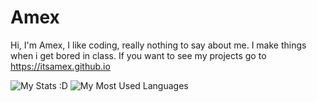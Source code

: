 # Amex

Hi, I'm Amex, I like coding, really nothing to say about me. I make things when i get bored in class.
If you want to see my projects go to https://itsamex.github.io

![My Stats :D](https://github-readme-stats.vercel.app/api?username=ItsAmex&bg_color=111111&border_radius=35&hide_border=false&border_color=817dff&title_color=817dff&text_color=5c5a91&show_icons=true&icon_color=5c5a91)     ![My Most Used Languages](https://github-readme-stats.vercel.app/api/top-langs/?username=ItsAmex&bg_color=111111&border_radius=35&hide_border=false&border_color=817dff&title_color=817dff&text_color=5c5a91&show_icons=true&icon_color=5c5a91)

